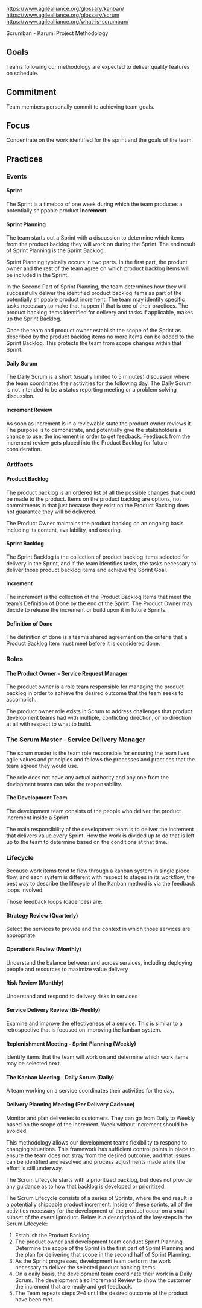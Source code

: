 https://www.agilealliance.org/glossary/kanban/
https://www.agilealliance.org/glossary/scrum
https://www.agilealliance.org/what-is-scrumban/

Scrumban - Karumi Project Methodology 

## 


## Goals
Teams following our methodology are expected to deliver quality features on schedule.

## Commitment

Team members personally commit to achieving team goals.

## Focus

Concentrate on the work identified for the sprint and the goals of the team.

## Practices
### Events
#### Sprint

The Sprint is a timebox of one week during which the team produces a potentially shippable product **Increment**.

#### Sprint Planning

The team starts out a Sprint with a discussion to determine which items from the product backlog they will work on during the Sprint.  The end result of Sprint Planning is the Sprint Backlog.

Sprint Planning typically occurs in two parts. In the first part, the product owner and the rest of the team agree on which product backlog items will be included in the Sprint.

In the Second Part of Sprint Planning, the team determines how they will successfully deliver the identified product backlog items as part of the potentially shippable product increment.  The team may identify specific tasks necessary to make that happen if that is one of their practices.  The product backlog items identified for delivery and tasks if applicable, makes up the Sprint Backlog.

Once the team and product owner establish the scope of the Sprint as described by the product backlog items no more items can be added to the Sprint Backlog. This protects the team from scope changes within that Sprint.

#### Daily Scrum

The Daily Scrum is a short (usually limited to 5 minutes) discussion where the team coordinates their activities for the following day. The Daily Scrum is not intended to be a status reporting meeting or a problem solving discussion.

#### Increment Review

As soon as increment is in a reviewable state the product owner reviews it. The purpose is to demonstrate, and potentially give the stakeholders a chance to use, the increment in order to get feedback. Feedback from the increment review gets placed into the Product Backlog for future consideration.

### Artifacts
#### Product Backlog
The product backlog is an ordered list of all the possible changes that could be made to the product.  Items on the product backlog are options, not commitments in that just because they exist on the Product Backlog does not guarantee they will be delivered.

The Product Owner maintains the product backlog on an ongoing basis including its content, availability, and ordering.


#### Sprint Backlog
The Sprint Backlog is the collection of product backlog items selected for delivery in the Sprint, and if the team identifies tasks, the tasks necessary to deliver those product backlog items and achieve the Sprint Goal.


#### Increment

The increment is the collection of the Product Backlog Items that meet the team’s Definition of Done by the end of the Sprint.  The Product Owner may decide to release the increment or build upon it in future Sprints.

#### Definition of Done

The definition of done is a team’s shared agreement on the criteria that a Product Backlog Item must meet before it is considered done.

### Roles
#### The Product Owner - Service Request Manager

The product owner is a role team responsible for managing the product backlog in order to achieve the desired outcome that the team seeks to accomplish.

The product owner role exists in Scrum to address challenges that product development teams had with multiple, conflicting direction, or no direction at all with respect to what to build.

### The Scrum Master - Service Delivery Manager
The scrum master is the team role responsible for ensuring the team lives agile values and principles and follows the processes and practices that the team agreed they would use.

The role does not have any actual authority and any one from the devlopment teams can take the responsability.

#### The Development Team
The development team consists of the people who deliver the product increment inside a Sprint.

The main responsibility of the development team is to deliver the increment that delivers value every Sprint. How the work is divided up to do that is left up to the team to determine based on the conditions at that time.

### Lifecycle
Because work items tend to flow through a kanban system in single piece flow, and each system is different with respect to stages in its workflow, the best way to describe the lifecycle of the Kanban method is via the feedback loops involved.

Those feedback loops (cadences) are:

#### Strategy Review (Quarterly)

Select the services to provide and the context in which those services are appropriate.

#### Operations Review (Monthly)

Understand the balance between and across services, including deploying people and resources to maximize value delivery

#### Risk Review (Monthly)

Understand and respond to delivery risks in services

#### Service Delivery Review (Bi-Weekly)

Examine and improve the effectiveness of a service.  This is similar to a retrospective that is focused on improving the kanban system.

#### Replenishment Meeting - Sprint Planning (Weekly)

Identify items that the team will work on and determine which work items may be selected next.

#### The Kanban Meeting - Daily Scrum (Daily)

A team working on a service coordinates their activities for the day.

#### Delivery Planning Meeting (Per Delivery Cadence)

Monitor and plan deliveries to customers. They can go from Daily to Weekly based on the scope of the Increment. Week without increment should be avoided.


This methodology allows our development teams flexibility to respond to changing situations. This framework has sufficient control points in place to ensure the team does not stray from the desired outcome, and that issues can be identified and resolved and process adjustments made while the effort is still underway.

The Scrum Lifecycle starts with a prioritized backlog, but does not provide any guidance as to how that backlog is developed or prioritized.

The Scrum Lifecycle consists of a series of Sprints, where the end result is a potentially shippable product increment. Inside of these sprints, all of the activities necessary for the development of the product occur on a small subset of the overall product.  Below is a description of the key steps in the Scrum Lifecycle:

1. Establish the Product Backlog.
1. The product owner and development team conduct Sprint Planning. Determine the scope of the Sprint in the first part of Sprint Planning and the plan for delivering that scope in the second half of Sprint Planning.
1. As the Sprint progresses, development team perform the work necessary to deliver the selected product backlog items.
1. On a daily basis, the development team coordinate their work in a Daily Scrum. The development also Increment Review to show the customer the increment that are ready and get feedback.
1. The Team repeats steps 2–4 until the desired outcome of the product have been met.